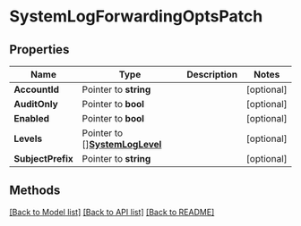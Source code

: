 # SystemLogForwardingOptsPatch

## Properties

Name | Type | Description | Notes
------------ | ------------- | ------------- | -------------
**AccountId** | Pointer to **string** |  | [optional] 
**AuditOnly** | Pointer to **bool** |  | [optional] 
**Enabled** | Pointer to **bool** |  | [optional] 
**Levels** | Pointer to [][**SystemLogLevel**](SystemLogLevel.md) |  | [optional] 
**SubjectPrefix** | Pointer to **string** |  | [optional] 

## Methods


[[Back to Model list]](../README.md#documentation-for-models) [[Back to API list]](../README.md#documentation-for-api-endpoints) [[Back to README]](../README.md)


